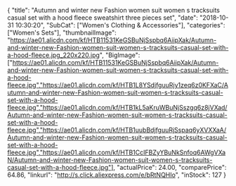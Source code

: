 {
	"title": "Autumn and winter new Fashion women suit women s tracksuits casual set with a hood fleece sweatshirt three pieces set",
	"date": "2018-10-31 10:30:20",
	"SubCat": ["Women's Clothing & Accessories"],
	"categories": ["Women's Sets"],
	"thumbnailImage": "https://ae01.alicdn.com/kf/HTB11531KeGSBuNjSspbq6AiipXak/Autumn-and-winter-new-Fashion-women-suit-women-s-tracksuits-casual-set-with-a-hood-fleece.jpg_220x220.jpg",
	"BigImage": ["https://ae01.alicdn.com/kf/HTB11531KeGSBuNjSspbq6AiipXak/Autumn-and-winter-new-Fashion-women-suit-women-s-tracksuits-casual-set-with-a-hood-fleece.jpg","https://ae01.alicdn.com/kf/HTB1L8YSdjfguuRjy1zeq6z0KFXaC/Autumn-and-winter-new-Fashion-women-suit-women-s-tracksuits-casual-set-with-a-hood-fleece.jpg","https://ae01.alicdn.com/kf/HTB1kL5aKruWBuNjSszgq6z8jVXad/Autumn-and-winter-new-Fashion-women-suit-women-s-tracksuits-casual-set-with-a-hood-fleece.jpg","https://ae01.alicdn.com/kf/HTB1uubBdjfguuRjSspaq6yXVXXaA/Autumn-and-winter-new-Fashion-women-suit-women-s-tracksuits-casual-set-with-a-hood-fleece.jpg","https://ae01.alicdn.com/kf/HTB1CcIFBZyYBuNkSnfoq6AWgVXaN/Autumn-and-winter-new-Fashion-women-suit-women-s-tracksuits-casual-set-with-a-hood-fleece.jpg"],
	"actualPrice": 24.00,
	"comparePrice": 64.86,
	"linkurl": "http://s.click.aliexpress.com/e/bRtNQHIo",
	"inStock": 127
}
